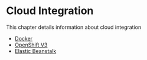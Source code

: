# Cloud Integration

This chapter details information about cloud integration

* [Docker](docker.md)
* [OpenShift V3](openshift.md)
* [Elastic Beanstalk](beanstalk.md)
